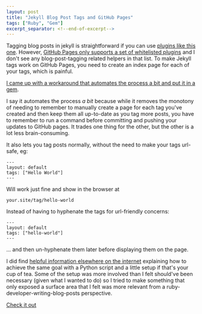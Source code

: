 ```yaml
---
layout: post
title: "Jekyll Blog Post Tags and GitHub Pages"
tags: ["Ruby", "Gem"]
excerpt_separator: <!--end-of-excerpt-->
---
```


Tagging blog posts in jekyll is straightforward if you can use [plugins like this one][1]. However, [GitHub Pages only supports a set of whitelisted plugins][2] and I don't see any blog-post-tagging related helpers in that list. To make Jekyll tags work on GitHub Pages, you need to create an index page for each of your tags, which is painful.<!--end-of-excerpt-->

[I came up with a workaround that automates the process a bit and put it in a gem][3].

I say it automates the process _a bit_ because while it removes the monotony of needing to remember to manually create a page for each tag you've created and then keep them all up-to-date as you tag more posts, you have to remember to run a command before committing and pushing your updates to GitHub pages. It trades one thing for the other, but the other is a lot less brain-consuming.

It also lets you tag posts normally, without the need to make your tags url-safe, eg:

```
---
layout: default
tags: ["Hello World"]
---
```

Will work just fine and show in the browser at

```
your.site/tag/hello-world
```

Instead of having to hyphenate the tags for url-friendly concerns:

```
---
layout: default
tags: ["hello-world"]
---
```

... and then un-hyphenate them later before displaying them on the page.

I did find [helpful information elsewhere on the internet][4] explaining how to achieve the same goal with a Python script and a little setup if that's your cup of tea. Some of the setup was more involved than I felt should've been necessary (given what I wanted to do) so I tried to make something that only exposed a surface area that I felt was more relevant from a ruby-developer-writing-blog-posts perspective.

[Check it out][3]

[1]: https://github.com/pattex/jekyll-tagging
[2]: https://pages.github.com/versions/
[3]: https://github.com/pachun/update_tags
[4]: https://longqian.me/2017/02/09/github-jekyll-tag/
